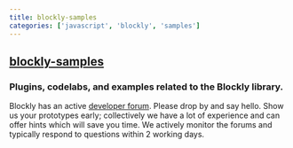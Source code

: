 ```yaml
---
title: blockly-samples
categories: ['javascript', 'blockly', 'samples']
---
```

## [blockly-samples](https://github.com/google/blockly-samples)

### Plugins, codelabs, and examples related to the Blockly library.


Blockly has an active [developer forum](https://groups.google.com/forum/#!forum/blockly). Please drop by and say hello. Show us your prototypes early; collectively we have a lot of experience and can offer hints which will save you time. We actively monitor the forums and typically respond to questions within 2 working days.


